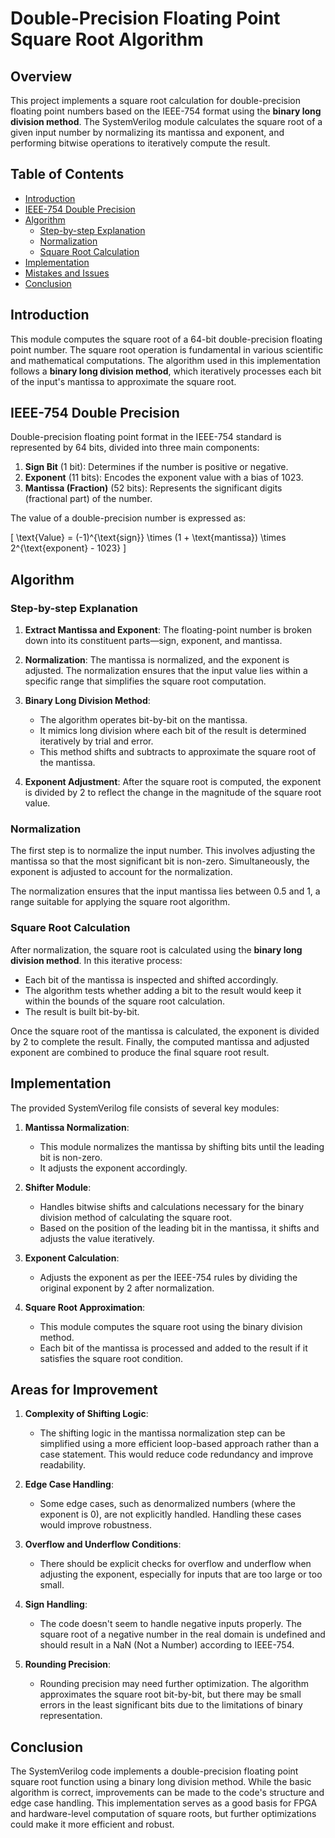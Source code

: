 # Double-Precision Floating Point Square Root Algorithm

## Overview

This project implements a square root calculation for double-precision floating point numbers based on the IEEE-754 format using the **binary long division method**. The SystemVerilog module calculates the square root of a given input number by normalizing its mantissa and exponent, and performing bitwise operations to iteratively compute the result.

## Table of Contents

- [Introduction](#introduction)
- [IEEE-754 Double Precision](#ieee-754-double-precision)
- [Algorithm](#algorithm)
  - [Step-by-step Explanation](#step-by-step-explanation)
  - [Normalization](#normalization)
  - [Square Root Calculation](#square-root-calculation)
- [Implementation](#implementation)
- [Mistakes and Issues](#mistakes-and-issues)
- [Conclusion](#conclusion)

## Introduction

This module computes the square root of a 64-bit double-precision floating point number. The square root operation is fundamental in various scientific and mathematical computations. The algorithm used in this implementation follows a **binary long division method**, which iteratively processes each bit of the input's mantissa to approximate the square root.

## IEEE-754 Double Precision

Double-precision floating point format in the IEEE-754 standard is represented by 64 bits, divided into three main components:

1. **Sign Bit** (1 bit): Determines if the number is positive or negative.
2. **Exponent** (11 bits): Encodes the exponent value with a bias of 1023.
3. **Mantissa (Fraction)** (52 bits): Represents the significant digits (fractional part) of the number.

The value of a double-precision number is expressed as:

\[ \text{Value} = (-1)^{\text{sign}} \times (1 + \text{mantissa}) \times 2^{\text{exponent} - 1023} \]

## Algorithm

### Step-by-step Explanation

1. **Extract Mantissa and Exponent**: The floating-point number is broken down into its constituent parts—sign, exponent, and mantissa.
  
2. **Normalization**: The mantissa is normalized, and the exponent is adjusted. The normalization ensures that the input value lies within a specific range that simplifies the square root computation.

3. **Binary Long Division Method**: 
   - The algorithm operates bit-by-bit on the mantissa.
   - It mimics long division where each bit of the result is determined iteratively by trial and error.
   - This method shifts and subtracts to approximate the square root of the mantissa.

4. **Exponent Adjustment**: After the square root is computed, the exponent is divided by 2 to reflect the change in the magnitude of the square root value.

### Normalization

The first step is to normalize the input number. This involves adjusting the mantissa so that the most significant bit is non-zero. Simultaneously, the exponent is adjusted to account for the normalization.

The normalization ensures that the input mantissa lies between 0.5 and 1, a range suitable for applying the square root algorithm.

### Square Root Calculation

After normalization, the square root is calculated using the **binary long division method**. In this iterative process:

- Each bit of the mantissa is inspected and shifted accordingly.
- The algorithm tests whether adding a bit to the result would keep it within the bounds of the square root calculation.
- The result is built bit-by-bit.

Once the square root of the mantissa is calculated, the exponent is divided by 2 to complete the result. Finally, the computed mantissa and adjusted exponent are combined to produce the final square root result.

## Implementation

The provided SystemVerilog file consists of several key modules:

1. **Mantissa Normalization**: 
   - This module normalizes the mantissa by shifting bits until the leading bit is non-zero.
   - It adjusts the exponent accordingly.

2. **Shifter Module**:
   - Handles bitwise shifts and calculations necessary for the binary division method of calculating the square root.
   - Based on the position of the leading bit in the mantissa, it shifts and adjusts the value iteratively.

3. **Exponent Calculation**:
   - Adjusts the exponent as per the IEEE-754 rules by dividing the original exponent by 2 after normalization.

4. **Square Root Approximation**:
   - This module computes the square root using the binary division method.
   - Each bit of the mantissa is processed and added to the result if it satisfies the square root condition.

## Areas for Improvement

1. **Complexity of Shifting Logic**:
   - The shifting logic in the mantissa normalization step can be simplified using a more efficient loop-based approach rather than a case statement. This would reduce code redundancy and improve readability.

2. **Edge Case Handling**:
   - Some edge cases, such as denormalized numbers (where the exponent is 0), are not explicitly handled. Handling these cases would improve robustness.

3. **Overflow and Underflow Conditions**:
   - There should be explicit checks for overflow and underflow when adjusting the exponent, especially for inputs that are too large or too small.

4. **Sign Handling**:
   - The code doesn't seem to handle negative inputs properly. The square root of a negative number in the real domain is undefined and should result in a NaN (Not a Number) according to IEEE-754.

5. **Rounding Precision**:
   - Rounding precision may need further optimization. The algorithm approximates the square root bit-by-bit, but there may be small errors in the least significant bits due to the limitations of binary representation.

## Conclusion

The SystemVerilog code implements a double-precision floating point square root function using a binary long division method. While the basic algorithm is correct, improvements can be made to the code's structure and edge case handling. This implementation serves as a good basis for FPGA and hardware-level computation of square roots, but further optimizations could make it more efficient and robust.
